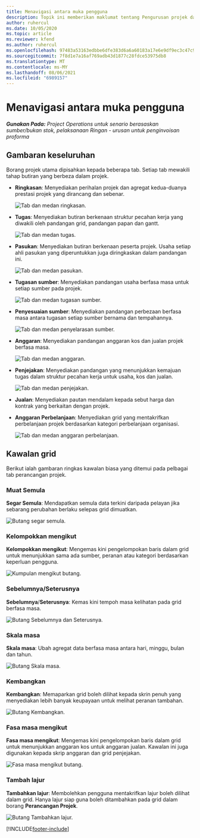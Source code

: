```yaml
---
title: Menavigasi antara muka pengguna
description: Topik ini memberikan maklumat tentang Pengurusan projek dalam Operasi projek Dynamics 365.
author: ruhercul
ms.date: 10/05/2020
ms.topic: article
ms.reviewer: kfend
ms.author: ruhercul
ms.openlocfilehash: 97483a53163edbbe6dfe383d6a6a60183a17e6e9df9ec3c47c9f33aef88aea3e
ms.sourcegitcommit: 7f8d1e7a16af769adb43d1877c28fdce53975db8
ms.translationtype: MT
ms.contentlocale: ms-MY
ms.lasthandoff: 08/06/2021
ms.locfileid: "6989157"
---
```

# <a name="navigating-the-user-interface"></a>Menavigasi antara muka pengguna

_**Gunakan Pada:** Project Operations untuk senario berasaskan sumber/bukan stok, pelaksanaan Ringan - urusan untuk penginvoisan proforma_

## <a name="overview"></a>Gambaran keseluruhan

Borang projek utama dipisahkan kepada beberapa tab. Setiap tab mewakili tahap butiran yang berbeza dalam projek.

- **Ringkasan**: Menyediakan perihalan projek dan agregat kedua-duanya prestasi projek yang dirancang dan sebenar.

    ![Tab dan medan ringkasan.](media/navigation7.png)

- **Tugas**: Menyediakan butiran berkenaan struktur pecahan kerja yang diwakili oleh pandangan grid, pandangan papan dan gantt.

    ![Tab dan medan tugas.](media/navigation8.png)

- **Pasukan**: Menyediakan butiran berkenaan peserta projek. Usaha setiap ahli pasukan yang diperuntukkan juga diringkaskan dalam pandangan ini.

    ![Tab dan medan pasukan.](media/navigation9.png)

- **Tugasan sumber**: Menyediakan pandangan usaha berfasa masa untuk setiap sumber pada projek.

    ![Tab dan medan tugasan sumber.](media/navigation10.png)

- **Penyesuaian sumber**: Menyediakan pandangan perbezaan berfasa masa antara tugasan setiap sumber bernama dan tempahannya.

    ![Tab dan medan penyelarasan sumber.](media/navigation11.png)

- **Anggaran**: Menyediakan pandangan anggaran kos dan jualan projek berfasa masa.

    ![Tab dan medan anggaran.](media/navigation12.png)

- **Penjejakan**: Menyediakan pandangan yang menunjukkan kemajuan tugas dalam struktur pecahan kerja untuk usaha, kos dan jualan.

    ![Tab dan medan penjejakan.](media/navigation13.png)

- **Jualan**: Menyediakan pautan mendalam kepada sebut harga dan kontrak yang berkaitan dengan projek.

- **Anggaran Perbelanjaan**: Menyediakan grid yang mentakrifkan perbelanjaan projek berdasarkan kategori perbelanjaan organisasi.

    ![Tab dan medan anggaran perbelanjaan.](media/navigation14.png)

## <a name="grid-controls"></a>Kawalan grid

Berikut ialah gambaran ringkas kawalan biasa yang ditemui pada pelbagai tab perancangan projek.

### <a name="refresh"></a>Muat Semula

**Segar Semula**: Mendapatkan semula data terkini daripada pelayan jika sebarang perubahan berlaku selepas grid dimuatkan.

![Butang segar semula.](media/navigation7.png)

### <a name="group-by"></a>Kelompokkan mengikut

**Kelompokkan mengikut**: Mengemas kini pengelompokan baris dalam grid untuk menunjukkan sama ada sumber, peranan atau kategori berdasarkan keperluan pengguna.

![Kumpulan mengikut butang.](media/navigation6.png)

### <a name="previousnext"></a>Sebelumnya/Seterusnya

**Sebelumnya**/**Seterusnya**: Kemas kini tempoh masa kelihatan pada grid berfasa masa.

![Butang Sebelumnya dan Seterusnya.](media/navigation2.png)

### <a name="timescale"></a>Skala masa

**Skala masa**: Ubah agregat data berfasa masa antara hari, minggu, bulan dan tahun.

![Butang Skala masa.](media/navigation3.png)

### <a name="expand"></a>Kembangkan

**Kembangkan**: Memaparkan grid boleh dilihat kepada skrin penuh yang menyediakan lebih banyak keupayaan untuk melihat peranan tambahan.

![Butang Kembangkan.](media/navigation4.png)

### <a name="time-phase-by"></a>Fasa masa mengikut

**Fasa masa mengikut**: Mengemas kini pengelompokan baris dalam grid untuk menunjukkan anggaran kos untuk anggaran jualan. Kawalan ini juga digunakan kepada skrip anggaran dan grid penjejakan.

![Fasa masa mengikut butang.](media/navigation0.png)

### <a name="add-column"></a>Tambah lajur

**Tambahkan lajur**: Membolehkan pengguna mentakrifkan lajur boleh dilihat dalam grid. Hanya lajur siap guna boleh ditambahkan pada grid dalam borang **Perancangan Projek**.

![Butang Tambahkan lajur.](media/navigation5.png)


[!INCLUDE[footer-include](../includes/footer-banner.md)]